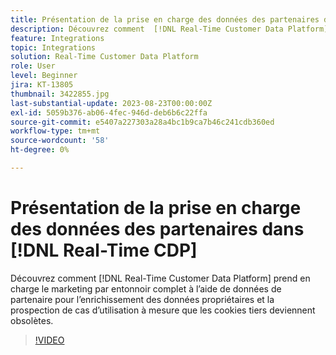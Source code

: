 ```yaml
---
title: Présentation de la prise en charge des données des partenaires dans Real-Time CDP
description: Découvrez comment  [!DNL Real-Time Customer Data Platform] prend en charge le marketing par entonnoir complet à l’aide de données de partenaire pour l’enrichissement de données propriétaires et la prospection de cas d’utilisation à mesure que les cookies tiers deviennent obsolètes. 
feature: Integrations
topic: Integrations
solution: Real-Time Customer Data Platform
role: User
level: Beginner
jira: KT-13805
thumbnail: 3422855.jpg
last-substantial-update: 2023-08-23T00:00:00Z
exl-id: 5059b376-ab06-4fec-946d-deb6b6c22ffa
source-git-commit: e5407a227303a28a4bc1b9ca7b46c241cdb360ed
workflow-type: tm+mt
source-wordcount: '58'
ht-degree: 0%

---
```


# Présentation de la prise en charge des données des partenaires dans [!DNL Real-Time CDP]

Découvrez comment [!DNL Real-Time Customer Data Platform] prend en charge le marketing par entonnoir complet à l’aide de données de partenaire pour l’enrichissement des données propriétaires et la prospection de cas d’utilisation à mesure que les cookies tiers deviennent obsolètes. 

>[!VIDEO](https://video.tv.adobe.com/v/3422855/?learn=on)
